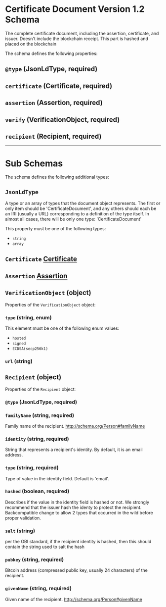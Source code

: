 # Certificate Document Version 1.2 Schema

The complete certificate document, including the assertion, certificate, and issuer. Doesn't include the blockchain receipt. This part is hashed and placed on the blockchain

The schema defines the following properties:

## `@type` (JsonLdType, required)

## `certificate` (Certificate, required)

## `assertion` (Assertion, required)

## `verify` (VerificationObject, required)

## `recipient` (Recipient, required)

---

# Sub Schemas

The schema defines the following additional types:

## `JsonLdType`

A type or an array of types that the document object represents. The first or only item should be 'CertificateDocument', and any others should each be an IRI (usually a URL) corresponding to a definition of the type itself. In almost all cases, there will be only one type: 'CertificateDocument'

This property must be one of the following types:

* `string`
* `array`

## `Certificate` [Certificate](certificate-1.2.md)

## `Assertion` [Assertion](assertion-1.2.md)

## `VerificationObject` (object)

Properties of the `VerificationObject` object:

### `type` (string, enum)

This element must be one of the following enum values:

* `hosted`
* `signed`
* `ECDSA(secp256k1)`

### `url` (string)

## `Recipient` (object)

Properties of the `Recipient` object:

### `@type` (JsonLdType, required)

### `familyName` (string, required)

Family name of the recipient. http://schema.org/Person#familyName

### `identity` (string, required)

String that represents a recipient's identity. By default, it is an email address.

### `type` (string, required)

Type of value in the identity field. Default is 'email'.

### `hashed` (boolean, required)

Describes if the value in the identity field is hashed or not. We strongly recommend that the issuer hash the identy to protect the recipient. Backcompatible change to allow 2 types that occurred in the wild before proper validation.

### `salt` (string)

per the OBI standard, if the recipient identity is hashed, then this should contain the string used to salt the hash

### `pubkey` (string, required)

Bitcoin address (compressed public key, usually 24 characters) of the recipient.

### `givenName` (string, required)

Given name of the recipient. http://schema.org/Person#givenName